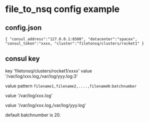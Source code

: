 # file_to_nsq config example

## config.json
`
{
    "consul_address":"127.0.0.1:8500",
    "datacenter":"spacex",
    "consul_token":"xxxx,
    "cluster":"filetonsq/clusters/rocket1"
}
`
## consul key

key 'filetonsq/clusters/rocket1/xxxx'
value '/var/log/xxx.log,/var/log/yyy.log:3'

value pattern
`filename1,filename2,....,filenameN:batchnumber`

value '/var/log/xxx.log'

value '/var/log/xxx.log,/var/log/yyy.log'

default batchnumber is 20.
